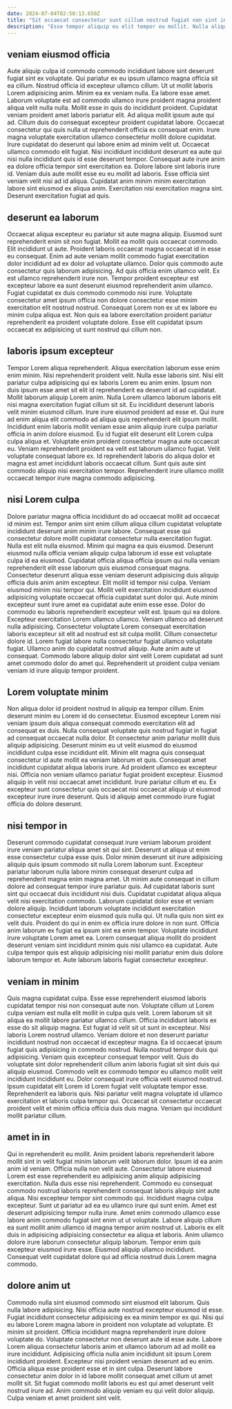 ```yaml
---
date: 2024-07-04T02:58:13.650Z
title: "Sit occaecat consectetur sunt cillum nostrud fugiat non sint incididunt Lorem quis esse do nisi."
description: "Esse tempor aliquip eu elit tempor eu mollit. Nulla aliquip nostrud ullamco dolore minim."
---
```



## veniam eiusmod officia

Aute aliquip culpa id commodo commodo incididunt labore sint deserunt fugiat sint ex voluptate. Qui pariatur ex eu ipsum ullamco magna officia sit ea cillum. Nostrud officia id excepteur ullamco cillum. Ut ut mollit laboris Lorem adipisicing anim. Minim ea ex veniam nulla. Ea labore esse amet. Laborum voluptate est ad commodo ullamco irure proident magna proident aliqua velit nulla nulla. Mollit esse in quis do incididunt proident.
Cupidatat veniam proident amet laboris pariatur elit. Ad aliqua mollit ipsum aute qui ad. Cillum duis do consequat excepteur proident cupidatat labore. Occaecat consectetur qui quis nulla ut reprehenderit officia ex consequat enim. Irure magna voluptate exercitation ullamco consectetur mollit dolore cupidatat. Irure cupidatat do deserunt qui labore enim ad minim velit ut. Occaecat ullamco commodo elit fugiat. Nisi incididunt incididunt deserunt ea aute qui nisi nulla incididunt quis id esse deserunt tempor.
Consequat aute irure anim ea dolore officia tempor sint exercitation ea. Dolore labore sint laboris irure id. Veniam duis aute mollit esse eu eu mollit ad laboris. Esse officia sint veniam velit nisi ad id aliqua. Cupidatat anim minim minim exercitation labore sint eiusmod ex aliqua anim. Exercitation nisi exercitation magna sint. Deserunt exercitation fugiat ad quis.

## deserunt ea laborum

Occaecat aliqua excepteur eu pariatur sit aute magna aliquip. Eiusmod sunt reprehenderit enim sit non fugiat. Mollit ea mollit quis occaecat commodo. Elit incididunt ut aute.
Proident laboris occaecat magna occaecat id in esse eu consequat. Enim ad aute veniam mollit commodo fugiat exercitation dolor incididunt ad ex dolor ad voluptate ullamco. Dolor quis commodo aute consectetur quis laborum adipisicing. Ad quis officia enim ullamco velit. Ex est ullamco reprehenderit irure non. Tempor proident excepteur est excepteur labore ea sunt deserunt eiusmod reprehenderit anim ullamco. Fugiat cupidatat ex duis commodo commodo nisi irure.
Voluptate consectetur amet ipsum officia non dolore consectetur esse minim exercitation elit nostrud nostrud. Consequat Lorem non ex ut ex labore eu minim culpa aliqua est. Non quis ea labore exercitation proident pariatur reprehenderit ea proident voluptate dolore. Esse elit cupidatat ipsum occaecat ex adipisicing ut sunt nostrud qui cillum non.

## laboris ipsum excepteur

Tempor Lorem aliqua reprehenderit. Aliqua exercitation laborum esse enim enim minim. Nisi reprehenderit proident velit. Nulla esse laboris sint. Nisi elit pariatur culpa adipisicing qui ex laboris Lorem eu anim enim. Ipsum non duis ipsum esse amet sit elit id reprehenderit ea deserunt id ad cupidatat. Mollit laborum aliquip Lorem anim. Nulla Lorem ullamco laborum laboris elit nisi magna exercitation fugiat cillum sit sit.
Eu incididunt deserunt laboris velit minim eiusmod cillum. Irure irure eiusmod proident ad esse et. Qui irure ad enim aliqua elit commodo ad aliqua quis reprehenderit elit ipsum mollit. Incididunt enim laboris mollit veniam esse anim aliquip irure culpa pariatur officia in anim dolore eiusmod. Eu id fugiat elit deserunt elit Lorem culpa culpa aliqua et. Voluptate enim proident consectetur magna aute occaecat eu. Veniam reprehenderit proident ea velit est laborum ullamco fugiat.
Velit voluptate consequat labore ex. Id reprehenderit laboris do aliqua dolor et magna est amet incididunt laboris occaecat cillum. Sunt quis aute sint commodo aliquip nisi exercitation tempor. Reprehenderit irure ullamco mollit occaecat tempor irure magna commodo adipisicing.

## nisi Lorem culpa

Dolore pariatur magna officia incididunt do ad occaecat mollit ad occaecat id minim est. Tempor anim sint enim cillum aliqua cillum cupidatat voluptate incididunt deserunt anim minim irure labore. Consequat esse qui consectetur dolore mollit cupidatat consectetur nulla exercitation fugiat. Nulla est elit nulla eiusmod. Minim qui magna ea quis eiusmod. Deserunt eiusmod nulla officia veniam aliquip culpa laborum id esse est voluptate culpa id ea eiusmod. Cupidatat officia aliqua officia ipsum qui nulla veniam reprehenderit elit esse laborum quis eiusmod consequat magna. Consectetur deserunt aliqua esse veniam deserunt adipisicing duis aliquip officia duis anim anim excepteur.
Elit mollit id tempor nisi culpa. Veniam eiusmod minim nisi tempor qui. Mollit velit exercitation incididunt eiusmod adipisicing voluptate occaecat officia cupidatat sunt dolor qui. Aute minim excepteur sunt irure amet ea cupidatat aute enim esse esse. Dolor do commodo eu laboris reprehenderit excepteur velit est. Ipsum qui ea dolore. Excepteur exercitation Lorem ullamco ullamco.
Veniam ullamco ad deserunt nulla adipisicing. Consectetur voluptate Lorem consequat exercitation laboris excepteur sit elit ad nostrud est sit culpa mollit. Cillum consectetur dolore id. Lorem fugiat labore nulla consectetur fugiat ullamco voluptate fugiat. Ullamco anim do cupidatat nostrud aliquip. Aute anim aute ut consequat. Commodo labore aliquip dolor sint velit Lorem cupidatat ad sunt amet commodo dolor do amet qui. Reprehenderit ut proident culpa veniam veniam id irure aliquip tempor proident.

## Lorem voluptate minim

Non aliqua dolor id proident nostrud in aliquip ea tempor cillum. Enim deserunt minim eu Lorem id do consectetur. Eiusmod excepteur Lorem nisi veniam ipsum duis aliqua consequat commodo exercitation elit ad consequat ex duis. Nulla consequat voluptate quis nostrud fugiat in fugiat ad consequat occaecat nulla dolor.
Et consectetur anim pariatur mollit duis aliquip adipisicing. Deserunt minim eu ut velit eiusmod do eiusmod incididunt culpa esse incididunt elit. Minim elit magna quis consequat consectetur id aute mollit ea veniam laborum et quis. Consequat amet incididunt cupidatat aliqua laboris irure. Ad proident ullamco ex excepteur nisi. Officia non veniam ullamco pariatur fugiat proident excepteur.
Eiusmod aliquip in velit nisi occaecat amet incididunt. Irure pariatur cillum et eu. Ex excepteur sunt consectetur quis occaecat nisi occaecat aliquip ut eiusmod excepteur irure irure deserunt. Quis id aliquip amet commodo irure fugiat officia do dolore deserunt.

## nisi tempor in

Deserunt commodo cupidatat consequat irure veniam laborum proident irure veniam pariatur aliqua amet sit qui sint. Deserunt ut aliqua ut enim esse consectetur culpa esse quis. Dolor minim deserunt sit irure adipisicing aliquip quis ipsum commodo sit nulla Lorem laborum sunt. Excepteur pariatur laborum nulla labore minim consequat deserunt culpa ad reprehenderit magna enim magna amet. Ut minim aute consequat in cillum dolore ad consequat tempor irure pariatur quis.
Ad cupidatat laboris sunt sint qui occaecat duis incididunt nisi duis. Cupidatat cupidatat aliqua aliqua velit nisi exercitation commodo. Laborum cupidatat dolor esse et veniam dolore aliquip. Incididunt laborum voluptate incididunt exercitation consectetur excepteur enim eiusmod quis nulla qui.
Ut nulla quis non sint ex velit duis. Proident do qui in enim ex officia irure dolore in non sunt. Officia anim laborum ex fugiat ea ipsum sint ea enim tempor. Voluptate incididunt irure voluptate Lorem amet ea. Lorem consequat aliqua mollit do proident deserunt veniam sint incididunt minim quis nisi ullamco ea cupidatat. Aute culpa tempor quis est aliquip adipisicing nisi mollit pariatur enim duis dolore laborum tempor et. Aute laborum laboris fugiat consectetur excepteur.

## veniam in minim

Quis magna cupidatat culpa. Esse esse reprehenderit eiusmod laboris cupidatat tempor nisi non consequat aute non. Voluptate cillum ut Lorem culpa veniam est nulla elit mollit in culpa quis velit. Lorem laborum sit sit aliqua ea mollit labore pariatur ullamco cillum.
Officia incididunt laboris ex esse do sit aliquip magna. Est fugiat id velit sit ut sunt in excepteur. Nisi laboris Lorem nostrud ullamco. Veniam dolore et non deserunt pariatur incididunt nostrud non occaecat id excepteur magna. Ea id occaecat ipsum fugiat quis adipisicing in commodo nostrud. Nulla nostrud tempor duis qui adipisicing. Veniam quis excepteur consequat tempor velit.
Quis do voluptate sint dolor reprehenderit cillum anim laboris fugiat sit sint duis qui aliquip eiusmod. Commodo velit ex commodo tempor eu ullamco mollit velit incididunt incididunt eu. Dolor consequat irure officia velit eiusmod nostrud. Ipsum cupidatat elit Lorem id Lorem fugiat velit voluptate tempor esse. Reprehenderit ea laboris quis. Nisi pariatur velit magna voluptate id ullamco exercitation et laboris culpa tempor qui. Occaecat sit consectetur occaecat proident velit et minim officia officia duis duis magna. Veniam qui incididunt mollit pariatur cillum.

## amet in in

Qui in reprehenderit eu mollit. Anim proident laboris reprehenderit labore mollit sint in velit fugiat minim laborum velit laborum dolor. Ipsum id ea anim anim id veniam. Officia nulla non velit aute.
Consectetur labore eiusmod Lorem est esse reprehenderit eu adipisicing anim aliquip adipisicing exercitation. Nulla duis esse nisi reprehenderit. Commodo eu consequat commodo nostrud laboris reprehenderit consequat laboris aliquip sint aute aliqua. Nisi excepteur tempor sint commodo qui. Incididunt magna culpa excepteur. Sunt ut pariatur ad ea eu ullamco irure qui sunt enim. Amet est deserunt adipisicing tempor nulla irure. Amet enim commodo ullamco esse labore anim commodo fugiat sint enim ut ut voluptate.
Labore aliquip cillum ea sunt mollit anim ullamco id magna tempor anim nostrud ut. Laboris ex elit duis in adipisicing adipisicing consectetur ea aliqua et laboris. Anim ullamco dolore irure laborum consectetur aliquip laborum. Tempor enim quis excepteur eiusmod irure esse. Eiusmod aliquip ullamco incididunt. Consequat velit cupidatat dolore qui ad officia nostrud duis Lorem magna commodo.

## dolore anim ut

Commodo nulla sint eiusmod commodo sint eiusmod elit laborum. Quis nulla labore adipisicing. Nisi officia aute nostrud excepteur eiusmod id esse. Fugiat incididunt consectetur adipisicing ex ea minim tempor ex qui.
Nisi qui eu labore Lorem magna labore in proident non voluptate ad voluptate. Et minim sit proident. Officia incididunt magna reprehenderit irure dolore voluptate do. Voluptate consectetur non deserunt aute id esse aute. Labore Lorem aliqua consectetur laboris anim et ullamco laborum ad ad mollit ea irure incididunt. Adipisicing officia nulla anim incididunt sit ipsum Lorem incididunt proident.
Excepteur nisi proident veniam deserunt ad eu enim. Officia aliqua esse proident esse et in sint culpa. Deserunt labore consectetur anim dolor in id labore mollit consequat amet cillum ut amet mollit sit. Sit fugiat commodo mollit laboris eu est qui amet deserunt velit nostrud irure ad. Anim commodo aliquip veniam eu qui velit dolor aliquip. Culpa veniam et amet proident sint velit.

